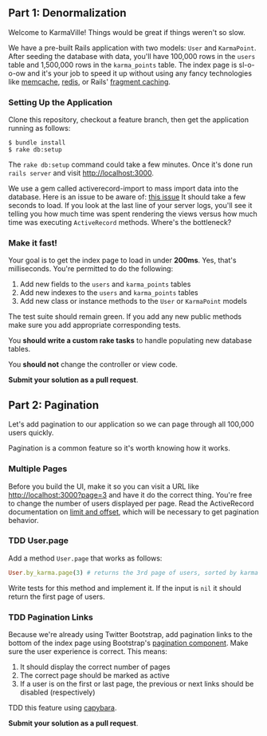 ## Part 1: Denormalization

Welcome to KarmaVille!  Things would be great if things weren't so slow.

We have a pre-built Rails application with two models: `User` and `KarmaPoint`.  After seeding the database with data, you'll have 100,000 rows in the `users` table and 1,500,000 rows in the `karma_points` table.  The index page is sl-o-o-ow and it's your job to speed it up without using any fancy technologies like [memcache](http://memcached.org/), [redis](http://redis.io/), or Rails' [fragment caching](http://guides.rubyonrails.org/caching_with_rails.html).

### Setting Up the Application

Clone this repository, checkout a feature branch, then get the application running as follows:

```text
$ bundle install
$ rake db:setup
```

The `rake db:setup` command could take a few minutes.  Once it's done run `rails server` and visit [http://localhost:3000](http://localhost:3000).

We use a gem called activerecord-import to mass import data into the database. Here is an issue to be aware of:  [this issue](https://github.com/zdennis/activerecord-import/wiki/Callbacks)
It should take a few seconds to load.  If you look at the last line of your server logs, you'll see it telling you how much time was spent rendering the views versus how much time was executing `ActiveRecord` methods.  Where's the bottleneck?

### Make it fast!

Your goal is to get the index page to load in under **200ms**.  Yes, that's milliseconds.  You're permitted to do the following:

1. Add new fields to the `users` and `karma_points` tables
2. Add new indexes to the `users` and `karma_points` tables
3. Add new class or instance methods to the `User` or `KarmaPoint` models

The test suite should remain green.  If you add any new public methods make sure you add appropriate corresponding tests.

You **should write a custom rake tasks** to handle populating new database tables.

You **should not** change the controller or view code.

**Submit your solution as a pull request**.

## Part 2: Pagination

Let's add pagination to our application so we can page through all 100,000 users quickly.

Pagination is a common feature so it's worth knowing how it works.

### Multiple Pages

Before you build the UI, make it so you can visit a URL like [http://localhost:3000?page=3](http://localhost:3000?page=3) and have it do the correct thing.  You're free to change the number of users displayed per page.  Read the ActiveRecord documentation on [limit and offset](http://guides.rubyonrails.org/active_record_querying.html#limit-and-offset), which will be necessary to get pagination behavior.

### TDD User.page

Add a method `User.page` that works as follows:

```ruby
User.by_karma.page(3) # returns the 3rd page of users, sorted by karma
```

Write tests for this method and implement it.  If the input is `nil` it should return the first page of users.

### TDD Pagination Links

Because we're already using Twitter Bootstrap, add pagination links to the bottom of the index page using Bootstrap's [pagination component](http://twitter.github.com/bootstrap/components.html#pagination).  Make sure the user experience is correct.  This means:

1. It should display the correct number of pages
2. The correct page should be marked as active
3. If a user is on the first or last page, the previous or next links should be disabled (respectively)

TDD this feature using [capybara](https://github.com/jnicklas/capybara).

**Submit your solution as a pull request**.
